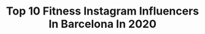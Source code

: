---
title: Top 10 Fitness Instagram Influencers In Barcelona In 2020
description: >-
  Find top fitness Instagram influencers in Barcelona in 2020. Most popular hashtags: #fitness #yomequedoencasa #barcelona #yoentrenoencasa.
platform: Instagram
profiles:
  - username: "yoan_niss"
    fullname: >-
      🔥ToyKen🔥
    location: "Spain"
    followers: 42194
    engagement: 238
    commentsToLikes: 0.052965
    id: ck8t30joz1fnw0j781rzvzgog
    verified: false
    hashtags: "#me, #boybcn, #instagood, #harleyquinn"
  - username: "mouradtrainer"
    fullname: >-
      Entrenador Personal
    location: "Spain"
    followers: 18340
    engagement: 130
    commentsToLikes: 0.015868
    id: ck55k1ia9y8tf0i11apip0cdi
    verified: false
    hashtags: "#like, #onlinecoach, #workout, #gimnasio"
  - username: "gabrielebonn"
    fullname: >-
      ⊜ G A B R I E L E  B O N N ⊜
    location: "Spain"
    followers: 58903
    engagement: 137
    commentsToLikes: 0.050468
    id: ck6twlt49sqvs0j713g7vp5cc
    verified: false
    hashtags: "#anacardi, #donazione, #dolcichepassione, #bodybuild"
  - username: "erikasanzmoreno"
    fullname: >-
      Erika Sanz
    location: "Spain"
    followers: 22248
    engagement: 318
    commentsToLikes: 0.047634
    id: ck5q1rpz8cgbp0i11h0f3qvw7
    verified: false
    hashtags: "#jointhemovement, #bootyworkout, #yoentrenoencasa, #dance"
  - username: "aaronbooom"
    fullname: >-
      Aarón Vivar Hernandez
    location: "Spain"
    followers: 56606
    engagement: 757
    commentsToLikes: 0.011690
    id: ck14lm6q2vd5n0i19h3c3fflj
    verified: false
    hashtags: "#frontflipfriday, #stunt, #acrobacias, #fitness"
  - username: "isaac.sevillano"
    fullname: >-
      Isaac Sevillano
    location: "Spain"
    followers: 35502
    engagement: 371
    commentsToLikes: 0.022419
    id: ck6u341gnvksy0j71q9zun5rb
    verified: false
    hashtags: "#exposure, #instalike, #personaltrainer, #love"
  - username: "nanyhasbunn"
    fullname: >-
      N A N Y
    location: "Spain"
    followers: 55834
    engagement: 426
    commentsToLikes: 0.027257
    id: ck5henx53twgp0i11vxdrrl82
    verified: false
    hashtags: "#foryoupage, #girlswhoshred, #ride, #weareone"
  - username: "pitufollow"
    fullname: >-
      SERGIO TURULL
    location: "Spain"
    followers: 65059
    engagement: 327
    commentsToLikes: 0.088066
    id: ck5bz45gnqevz0i11af9b59hl
    verified: true
    hashtags: "#viaje, #yoayudodesdecasa, #ultrarunner, #vitaminwell"
  - username: "ionutss_"
    fullname: >-
      |    💎   | 🇹🇩Spiridon🇪🇸
    location: "Spain"
    followers: 77712
    engagement: 765
    commentsToLikes: 0.014454
    id: ck6tzzhf8crgt0j71v5rdol6l
    verified: false
    hashtags: "#yomequedoencasa, #barcelona, #madrid, #coronavirus"
  - username: "kevinhernandezifbb"
    fullname: >-
      KEVIN HERNÁNDEZ
    location: "Spain"
    followers: 7181
    engagement: 1188
    commentsToLikes: 0.022760
    id: ck6trbj5ly18x0j71oetgm3vv
    verified: false
    hashtags: "#ifbb, #noexcuses, #copadeespa, #healt"
---